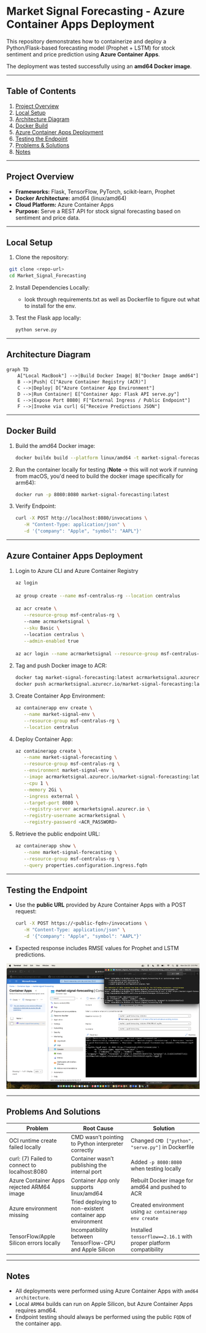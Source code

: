 # Market Signal Forecasting - Azure Container Apps Deployment

This repository demonstrates how to containerize and deploy a Python/Flask-based forecasting model (Prophet + LSTM) for stock sentiment and price prediction using **Azure Container Apps**.

The deployment was tested successfully using an **amd64 Docker image**.

---

## Table of Contents

1. [Project Overview](#project-overview)  
2. [Local Setup](#local-setup)
3. [Architecture Diagram](#architecture-diagram) 
4. [Docker Build](#docker-build)  
5. [Azure Container Apps Deployment](#azure-container-apps-deployment)  
6. [Testing the Endpoint](#testing-the-endpoint)  
7. [Problems & Solutions](#problems--solutions)
8. [Notes](#notes)

---

## Project Overview

- **Frameworks:** Flask, TensorFlow, PyTorch, scikit-learn, Prophet  
- **Docker Architecture:** amd64 (linux/amd64)  
- **Cloud Platform:** Azure Container Apps  
- **Purpose:** Serve a REST API for stock signal forecasting based on sentiment and price data.

---

## Local Setup

1. Clone the repository:
  ```bash
   git clone <repo-url>
   cd Market_Signal_Forecasting
  ```

2. Install Dependencies Locally:
   - look through requirements.txt as well as Dockerfile to figure out what to install for the env.

3. Test the Flask app locally:
   ```bash
   python serve.py
   ```

___

## Architecture Diagram

```mermaid
graph TD
    A["Local MacBook"] -->|Build Docker Image| B["Docker Image amd64"]
    B -->|Push| C["Azure Container Registry (ACR)"]
    C -->|Deploy| D["Azure Container App Environment"]
    D -->|Run Container| E["Container App: Flask API serve.py"]
    E -->|Expose Port 8080| F["External Ingress / Public Endpoint"]
    F -->|Invoke via curl| G["Receive Predictions JSON"]
```

---

## Docker Build

1. Build the amd64 Docker image:
   ```bash
   docker buildx build --platform linux/amd64 -t market-signal-forecasting:latest .
   ```

2. Run the container locally for testing (**Note** -> this will not work if running from macOS, you'd need to build the docker image specifically for arm64):
   ```bash
   docker run -p 8080:8080 market-signal-forecasting:latest
   ````

3. Verify Endpoint:
   ```bash
   curl -X POST http://localhost:8080/invocations \
      -H "Content-Type: application/json" \
      -d '{"company": "Apple", "symbol": "AAPL"}'
   ```

---

## Azure Container Apps Deployment

1. Login to Azure CLI and Azure Container Registry
   ```bash
   az login

   az group create --name msf-centralus-rg --location centralus

   az acr create \
      --resource-group msf-centralus-rg \                                
      --name acrmarketsignal \
      --sku Basic \                                  
      --location centralus \
      --admin-enabled true

   az acr login --name acrmarketsignal --resource-group msf-centralus-rg
   ```

2. Tag and push Docker image to ACR:
   ```bash
   docker tag market-signal-forecasting:latest acrmarketsignal.azurecr.io/market-signal-forecasting:latest
   docker push acrmarketsignal.azurecr.io/market-signal-forecasting:latest
   ```

3. Create Container App Environment:
   ```bash
   az containerapp env create \
      --name market-signal-env \
      --resource-group msf-centralus-rg \
      --location centralus
   ```

4. Deploy Container App:
   ```bash
   az containerapp create \
      --name market-signal-forecasting \
      --resource-group msf-centralus-rg \
      --environment market-signal-env \
      --image acrmarketsignal.azurecr.io/market-signal-forecasting:latest \
      --cpu 1 \
      --memory 2Gi \
      --ingress external \
      --target-port 8080 \
      --registry-server acrmarketsignal.azurecr.io \
      --registry-username acrmarketsignal \
      --registry-password <ACR_PASSWORD>
   ```

5. Retrieve the public endpoint URL:
   ```bash
   az containerapp show \
      --name market-signal-forecasting \
      --resource-group msf-centralus-rg \
      --query properties.configuration.ingress.fqdn
   ```

---

## Testing the Endpoint
- Use the **public URL** provided by Azure Container Apps with a POST request:
   ```bash
   curl -X POST https://<public-fqdn>/invocations \
      -H "Content-Type: application/json" \
      -d '{"company": "Apple", "symbol": "AAPL"}'
   ```
- Expected response includes RMSE values for Prophet and LSTM predictions.

![Testing predictability in Azure Console Shell and local terminal](images/MSFAzureContainerApp.png)

___

## Problems And Solutions

| Problem                                   | Root Cause                                         | Solution                                                   |
|-------------------------------------------|--------------------------------------------------|------------------------------------------------------------|
| OCI runtime create failed locally          | CMD wasn’t pointing to Python interpreter correctly | Changed `CMD ["python", "serve.py"]` in Dockerfile       |
| curl: (7) Failed to connect to localhost:8080 | Container wasn’t publishing the internal port   | Added `-p 8080:8080` when testing locally                |
| Azure Container Apps rejected ARM64 image | Container App only supports linux/amd64          | Rebuilt Docker image for amd64 and pushed to ACR         |
| Azure environment missing                  | Tried deploying to non-existent container app environment | Created environment using `az containerapp env create` |
| TensorFlow/Apple Silicon errors locally   | Incompatibility between TensorFlow-CPU and Apple Silicon | Installed `tensorflow==2.16.1` with proper platform compatibility |


___

## Notes

- All deployments were performed using Azure Container Apps with `amd64 architecture`.
- Local `ARM64` builds can run on Apple Silicon, but Azure Container Apps requires amd64.
- Endpoint testing should always be performed using the public `FQDN` of the container app.


